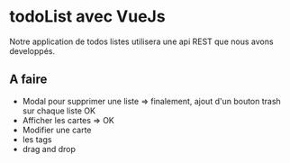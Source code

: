 # todoList avec VueJs

Notre application de todos listes utilisera une api REST que nous avons developpés.

## A faire

- Modal pour supprimer une liste => finalement, ajout d'un bouton trash sur chaque liste OK
- Afficher les cartes => OK
- Modifier une carte
- les tags
- drag and drop